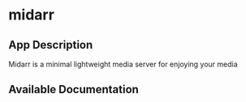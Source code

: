 # midarr

## App Description

Midarr is a minimal lightweight media server for enjoying your media

## Available Documentation

